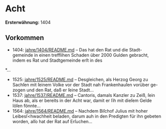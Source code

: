 # Acht

**Ersterwähnung:** 1404

## Vorkommen
- 1404: [jahre/1404/README.md](../jahre/1404/README.md) – Das hat den Rat und die Stadt-
gemeinde in einen trefflihen Schaden über 2000 Gulden
gebracht, indem es Rat und Stadtgemeinde erſt in des

*...
- 1525: [jahre/1525/README.md](../jahre/1525/README.md) – Desgleichen, als Herzog Georg zu Sachſen mit ſeinem
Volke vor der Stadt nah Frankenhauſen vorüber ge-
zogen und den Rat, daß er ſeine Stadt...
- 1537: [jahre/1537/README.md](../jahre/1537/README.md) – Cantoris, damals Kanzler zu Zeiß, ſein Haus ab,
als er bereits in der Acht war, damit er ſih mit dieſem
Gelde löſen fönnte...
- 1564: [jahre/1564/README.md](../jahre/1564/README.md) – Nachdem Biſchof Julius mit hoher Leibesſ<hwachheit
beladen, darum auh in den Predigten für ihn gebeten
worden, alſo hat der Rat auf Erſuchen...
